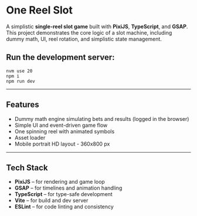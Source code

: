 # One Reel Slot

A simplistic **single-reel slot game** built with **PixiJS**, **TypeScript**, and **GSAP**.  
This project demonstrates the core logic of a slot machine, including dummy math, UI, reel rotation, and simplistic state management.

## Run the development server:

```
nvm use 20
npm i
npm run dev
```

---

## Features

- Dummy math engine simulating bets and results (logged in the browser)
- Simple UI and event-driven game flow  
- One spinning reel with animated symbols
- Asset loader
- Mobile portrait HD layout - 360x800 px

---

## Tech Stack

- **PixiJS** – for rendering and game loop  
- **GSAP** – for timelines and animation handling  
- **TypeScript** – for type-safe development  
- **Vite** – for build and dev server  
- **ESLint** – for code linting and consistency  
